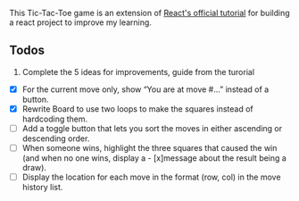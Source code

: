 This Tic-Tac-Toe game is an extension of [React's official tutorial](https://react.dev/learn/tutorial-tic-tac-toe) for building a react project to improve my learning.

## Todos

1. Complete the 5 ideas for improvements, guide from the turorial

- [x] For the current move only, show “You are at move #…” instead of a button.
- [x] Rewrite Board to use two loops to make the squares instead of hardcoding them.
- [ ] Add a toggle button that lets you sort the moves in either ascending or descending order.
- [ ] When someone wins, highlight the three squares that caused the win (and when no one wins, display a - [x]message about the result being a draw).
- [ ] Display the location for each move in the format (row, col) in the move history list.
